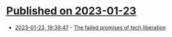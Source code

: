 # [Published on 2023-01-23](index.md)

* [2023-01-23, 19:39:47](https://news.ycombinator.com/item?id=34493846) - [The failed promises of tech liberation](https://flux.community/matthew-sheffield/2023/01/richard-barbrook-californian-ideology-libertarianism-neoliberalism/)

